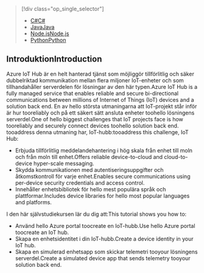 > [!div class="op_single_selector"]
> * [<span data-ttu-id="01da9-101">C#</span><span class="sxs-lookup"><span data-stu-id="01da9-101">C#</span></span>](../articles/iot-hub/iot-hub-csharp-csharp-getstarted.md)
> * [<span data-ttu-id="01da9-102">Java</span><span class="sxs-lookup"><span data-stu-id="01da9-102">Java</span></span>](../articles/iot-hub/iot-hub-java-java-getstarted.md)
> * [<span data-ttu-id="01da9-103">Node.js</span><span class="sxs-lookup"><span data-stu-id="01da9-103">Node.js</span></span>](../articles/iot-hub/iot-hub-node-node-getstarted.md)
> * [<span data-ttu-id="01da9-104">Python</span><span class="sxs-lookup"><span data-stu-id="01da9-104">Python</span></span>](../articles/iot-hub/iot-hub-python-getstarted.md)
> 
> 

## <a name="introduction"></a><span data-ttu-id="01da9-105">Introduktion</span><span class="sxs-lookup"><span data-stu-id="01da9-105">Introduction</span></span>
<span data-ttu-id="01da9-106">Azure IoT Hub är en helt hanterad tjänst som möjliggör tillförlitlig och säker dubbelriktad kommunikation mellan flera miljoner IoT-enheter och som tillhandahåller serverdelen för lösningar av den här typen.</span><span class="sxs-lookup"><span data-stu-id="01da9-106">Azure IoT Hub is a fully managed service that enables reliable and secure bi-directional communications between millions of Internet of Things (IoT) devices and a solution back end.</span></span> <span data-ttu-id="01da9-107">En av hello största utmaningarna att IoT-projekt står inför är hur tooreliably och på ett säkert sätt ansluta enheter toohello lösningens serverdel.</span><span class="sxs-lookup"><span data-stu-id="01da9-107">One of hello biggest challenges that IoT projects face is how tooreliably and securely connect devices toohello solution back end.</span></span> <span data-ttu-id="01da9-108">tooaddress denna utmaning har, IoT-hubb:</span><span class="sxs-lookup"><span data-stu-id="01da9-108">tooaddress this challenge, IoT Hub:</span></span>

* <span data-ttu-id="01da9-109">Erbjuda tillförlitlig meddelandehantering i hög skala från enhet till moln och från moln till enhet.</span><span class="sxs-lookup"><span data-stu-id="01da9-109">Offers reliable device-to-cloud and cloud-to-device hyper-scale messaging.</span></span>
* <span data-ttu-id="01da9-110">Skydda kommunikationen med autentiseringsuppgifter och åtkomstkontroll för varje enhet.</span><span class="sxs-lookup"><span data-stu-id="01da9-110">Enables secure communications using per-device security credentials and access control.</span></span>
* <span data-ttu-id="01da9-111">Innehåller enhetsbibliotek för hello mest populära språk och plattformar.</span><span class="sxs-lookup"><span data-stu-id="01da9-111">Includes device libraries for hello most popular languages and platforms.</span></span>

<span data-ttu-id="01da9-112">I den här självstudiekursen lär du dig att:</span><span class="sxs-lookup"><span data-stu-id="01da9-112">This tutorial shows you how to:</span></span>

* <span data-ttu-id="01da9-113">Använd hello Azure portal toocreate en IoT-hubb.</span><span class="sxs-lookup"><span data-stu-id="01da9-113">Use hello Azure portal toocreate an IoT hub.</span></span>
* <span data-ttu-id="01da9-114">Skapa en enhetsidentitet i din IoT-hubb.</span><span class="sxs-lookup"><span data-stu-id="01da9-114">Create a device identity in your IoT hub.</span></span>
* <span data-ttu-id="01da9-115">Skapa en simulerad enhetsapp som skickar telemetri tooyour lösningens serverdel.</span><span class="sxs-lookup"><span data-stu-id="01da9-115">Create a simulated device app that sends telemetry tooyour solution back end.</span></span>

